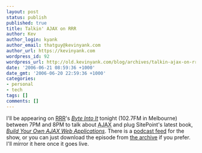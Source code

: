 ```yaml
---
layout: post
status: publish
published: true
title: Talkin' AJAX on RRR
author: Kev
author_login: kyank
author_email: thatguy@kevinyank.com
author_url: https://kevinyank.com
wordpress_id: 92
wordpress_url: http://old.kevinyank.com/blog/archives/talkin-ajax-on-rrr/
date: '2006-06-21 08:59:36 +1000'
date_gmt: '2006-06-20 22:59:36 +1000'
categories:
- personal
- tech
tags: []
comments: []
---
```

<p>I'll be appearing on <a href="http://www.rrr.org.au/">RRR</a>'s <a href="http://www.rrr.org.au/onair.php?pid=24"><cite>Byte Into It</cite></a> tonight (102.7FM in Melbourne) between 7PM and 8PM to talk about <acronym title="Asynchronous JavaScript and XML">AJAX</acronym> and plug SitePoint's latest book, <a href="http://www.sitepoint.com/books/ajax1/"><cite>Build Your Own AJAX Web Applications</cite></a>. There is a <a href="http://www.rrr.org.au/archive/byte/bytepod.xml">podcast feed</a> for the show, or you can just download the episode from <a href="http://www.rrr.org.au/onair.php?pid=24">the archive</a> if you prefer. I'll mirror it here once it goes live.</p>

